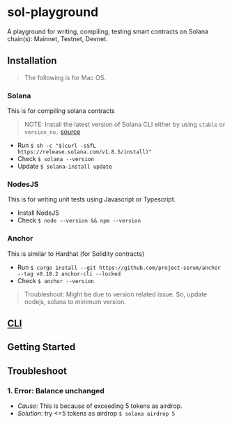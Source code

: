 # sol-playground
A playground for writing, compiling, testing smart contracts on Solana chain(s): Mainnet, Testnet, Devnet.

## Installation
> The following is for Mac OS.

### Solana
This is for compiling solana contracts

> NOTE: Install the latest version of Solana CLI either by using `stable` or `version_no.` [source](https://docs.solana.com/cli/install-solana-cli-tools)

* Run `$ sh -c "$(curl -sSfL https://release.solana.com/v1.8.5/install)"`
* Check `$ solana --version`
* Update `$ solana-install update`

### NodesJS
This is for writing unit tests using Javascript or Typescript.

* Install NodeJS
* Check `$ node --version && npm --version`

### Anchor
This is similar to Hardhat (for Solidity contracts)

* Run `$ cargo install --git https://github.com/project-serum/anchor --tag v0.18.2 anchor-cli --locked`
* Check `$ anchor --version`


> Troubleshoot: Might be due to version related issue. So, update nodejs, solana to minimum version.

## [CLI](./cli)

## Getting Started

## Troubleshoot
### 1. Error: Balance unchanged
* _Cause_: This is because of exceeding 5 tokens as airdrop.
* _Solution_: try <=5 tokens as airdrop `$ solana airdrop 5`

